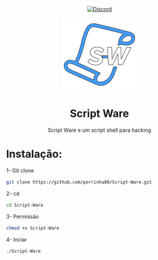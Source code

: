 <div align="center">

[![Discord][discord-badge]][discord-link]

[discord-badge]: https://img.shields.io/badge/discord-green?labelColor=0c0d10&color=7289da&style=for-the-badge&logo=discord&logoColor=7289da
[discord-link]: https://discord.gg/zZe47mksAN

![Script Ware](https://raw.githubusercontent.com/porrinha09/Script-Ware/main/images/logotipo.png)

# Script Ware
Script Ware e um script shell para hacking

</div>

# Instalação:

1- Git clone
```sh
git clone https://github.com/porrinha09/Script-Ware.git
```

2- cd
```sh
cd Script-Ware
```

3- Permissão
```sh
chmod +x Script-Ware
```

4- Inciar
```sh
./Script-Ware
```